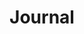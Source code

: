 ---
title: Journal
description: The daily Journal I write, week by week
image:

# Badge style
style:
    background: "#2a9d8f"
    color: "#fff"
---